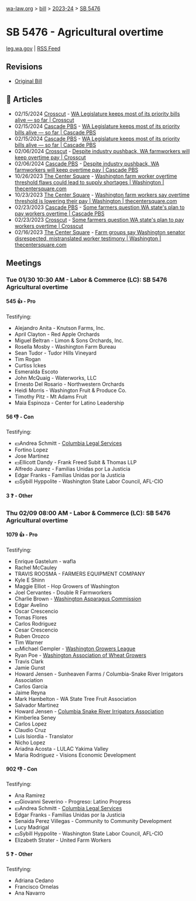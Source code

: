 [wa-law.org](/) > [bill](/bill/) > [2023-24](/bill/2023-24/) > [SB 5476](/bill/2023-24/sb/5476/)

# SB 5476 - Agricultural overtime
[leg.wa.gov](https://app.leg.wa.gov/billsummary?BillNumber=5476&Year=2023&Initiative=false) | [RSS Feed](./rss.xml)

## Revisions
* [Original Bill](1/)

## 📰 Articles
* 02/15/2024 [Crosscut](/org/crosscut/) - [WA Legislature keeps most of its priority bills alive — so far | Crosscut](https://crosscut.com/politics/2024/02/wa-legislature-keeps-most-its-priority-bills-alive-so-far#:~:text=Senate%20Bill%205476)
* 02/15/2024 [Cascade PBS](/org/cascade_pbs/) - [WA Legislature keeps most of its priority bills alive — so far | Cascade PBS](https://www.cascadepbs.org/politics/2024/02/wa-legislature-keeps-most-its-priority-bills-alive-so-far#:~:text=Senate%20Bill%205476)
* 02/15/2024 [Cascade PBS](/org/cascade_pbs/) - [WA Legislature keeps most of its priority bills alive — so far | Cascade PBS](https://www.cascadepbs.org/politics/2024/02/wa-legislature-keeps-most-its-priority-bills-alive-so-far/#:~:text=Senate%20Bill%205476)
* 02/06/2024 [Crosscut](/org/crosscut/) - [Despite industry pushback, WA farmworkers will keep overtime pay | Crosscut](https://crosscut.com/politics/2024/02/despite-industry-pushback-wa-farmworkers-will-keep-overtime-pay#:~:text=Senate%20Bill%205476)
* 02/06/2024 [Cascade PBS](/org/cascade_pbs/) - [Despite industry pushback, WA farmworkers will keep overtime pay | Cascade PBS](https://www.cascadepbs.org/politics/2024/02/despite-industry-pushback-wa-farmworkers-will-keep-overtime-pay/#:~:text=Senate%20Bill%205476)
* 10/26/2023 [The Center Square](/org/the_center_square/) - [Washington farm worker overtime threshold flaws could lead to supply shortages | Washington | thecentersquare.com](https://www.thecentersquare.com/washington/article_a4b01e12-742f-11ee-b9bf-e7711b79657b.html#:~:text=Senate%20Bill%205476)
* 10/23/2023 [The Center Square](/org/the_center_square/) - [Washington farm workers say overtime threshold is lowering their pay | Washington | thecentersquare.com](https://www.thecentersquare.com/washington/article_8fc01e1e-71f8-11ee-b2a7-938dee1b2e5e.html#:~:text=Senate%20Bill%205476)
* 02/23/2023 [Cascade PBS](/org/cascade_pbs/) - [Some farmers question WA state's plan to pay workers overtime | Cascade PBS](https://www.cascadepbs.org/news/2023/02/some-farmers-question-wa-states-plan-pay-workers-overtime/#:~:text=Senate%20Bill%205476)
* 02/23/2023 [Crosscut](/org/crosscut/) - [Some farmers question WA state's plan to pay workers overtime | Crosscut](https://crosscut.com/news/2023/02/some-farmers-question-wa-states-plan-pay-workers-overtime#:~:text=Senate%20Bill%205476)
* 02/16/2023 [The Center Square](/org/the_center_square/) - [Farm groups say Washington senator disrespected, mistranslated worker testimony | Washington | thecentersquare.com](https://www.thecentersquare.com/washington/article_53ad49ae-ae37-11ed-960f-ebd10fee36c4.html#:~:text=SB%205476)

## Meetings
### Tue 01/30 10:30 AM - Labor & Commerce (LC): SB 5476 Agricultural overtime
#### 545 👍 - Pro
Testifying:
* Alejandro Anita - Knutson Farms, Inc.
* April Clayton - Red Apple Orchards
* Miguel Beltran - Limon & Sons Orchards, Inc.
* Rosella Mosby - Washington Farm Bureau
* Sean Tudor - Tudor Hills Vineyard
* Tim Rogan
* Curtiss Ickes
* Esmeralda Escoto
* John McQuaig - Waterworks, LLC
* Ernesto Del Rosario - Northwestern Orchards
* Heidi Morris - Washington Fruit & Produce Co.
* Timothy Pitz - Mt Adams Fruit
* Maia Espinoza - Center for Latino Leadership

#### 56 👎 - Con
Testifying:
* 💵Andrea Schmitt - [Columbia Legal Services](/org/columbia_legal_services/)
* Fortino Lopez
* Jose Martinez
* 💵Ellicott Dandy - Frank Freed Subit & Thomas LLP
* Alfredo Juarez - Familias Unidas por La Justicia
* Edgar Franks - Familias Unidas por la Justicia
* 💵Sybill Hyppolite - Washington State Labor Council, AFL-CIO

#### 3 ❓ - Other

### Thu 02/09 08:00 AM - Labor & Commerce (LC): SB 5476 Agricultural overtime
#### 1079 👍 - Pro
Testifying:
* Enrique Gastelum - wafla
* Rachel McCauley
* TRAVIS ROOSMA - FARMERS EQUIPMENT COMPANY
* Kyle E Shinn
* Maggie Elliot - Hop Growers of Washington
* Joel Cervantes - Double R Farmworkers
* Charlie Brown - [Washington Asparagus Commission](/org/washington_asparagus_commission/)
* Edgar Avelino
* Oscar Crescencio
* Tomas Flores
* Carlos Rodriguez
* Cesar Crescencio
* Ruben Orozco
* Tim Warner
* 💵Michael Gempler - [Washington Growers League](/org/washington_growers_league/)
* Ryan Poe - [Washington Association of Wheat Growers](/org/washington_association_of_wheat_growers/)
* Travis Clark
* Jamie Gunst
* Howard Jensen - Sunheaven Farms / Columbia-Snake River Irrigators Association
* Carlos Garcia
* Jaime Reyna
* Mark Hambelton - WA State Tree Fruit Association
* Salvador Martinez
* Howard Jensen - [Columbia Snake River Irrigators Association](/org/columbia_snake_river_irrigators_association/)
* Kimberlea Seney
* Carlos Lopez
* Claudio Cruz
* Luis Isiordia - Translator
* Nicho Lopez
* Ariadna Acosta - LULAC Yakima Valley
* Maria Rodriguez - Visions Economic Development

#### 902 👎 - Con
Testifying:
* Ana Ramirez
* 💵Giovanni Severino - Progreso: Latino Progress
* 💵Andrea Schmitt - [Columbia Legal Services](/org/columbia_legal_services/)
* Edgar Franks - Familias Unidas por la Justicia
* Senaida Perez Villegas - Community to Community Development
* Lucy Madrigal
* 💵Sybill Hyppolite - Washington State Labor Council, AFL-CIO
* Elizabeth Strater - United Farm Workers

#### 5 ❓ - Other
Testifying:
* Adriana Cedano
* Francisco Ornelas
* Ana Navarro
